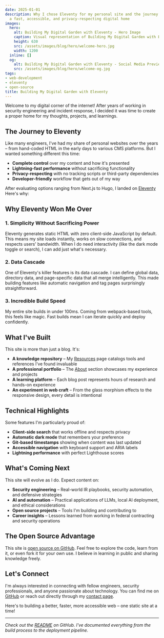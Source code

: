 ```yaml
---
date: 2025-01-01
description: Why I chose Eleventy for my personal site and the journey of building
  a fast, accessible, and privacy-respecting digital home
images:
  hero:
    alt: Building My Digital Garden with Eleventy - Hero Image
    caption: Visual representation of Building My Digital Garden with Eleventy
    height: 630
    src: /assets/images/blog/hero/welcome-hero.jpg
    width: 1200
  inline: []
  og:
    alt: Building My Digital Garden with Eleventy - Social Media Preview
    src: /assets/images/blog/hero/welcome-og.jpg
tags:
- web-development
- eleventy
- open-source
title: Building My Digital Garden with Eleventy
---
```


Welcome to my digital corner of the internet! After years of working in security engineering and incident response, I decided it was time to create a proper home for my thoughts, projects, and learnings.

## The Journey to Eleventy

Like many engineers, I've had my share of personal websites over the years – from hand-coded HTML in the early days to various CMS platforms. But I wanted something different this time:

- **Complete control** over my content and how it's presented
- **Lightning-fast performance** without sacrificing functionality
- **Privacy-respecting** with no tracking scripts or third-party dependencies
- **Developer-friendly** workflow that gets out of my way

After evaluating options ranging from Next.js to Hugo, I landed on [Eleventy](https://www.11ty.dev/) Here's why:

## Why Eleventy Won Me Over

### 1. Simplicity Without Sacrificing Power
Eleventy generates static HTML with zero client-side JavaScript by default. This means my site loads instantly, works on slow connections, and respects users' bandwidth. When I do need interactivity (like the dark mode toggle or search), I can add just what's necessary.

### 2. Data Cascade
One of Eleventy's killer features is its data cascade. I can define global data, directory data, and page-specific data that all merge intelligently. This made building features like automatic navigation and tag pages surprisingly straightforward.

### 3. Incredible Build Speed
My entire site builds in under 100ms. Coming from webpack-based tools, this feels like magic. Fast builds mean I can iterate quickly and deploy confidently.

## What I've Built

This site is more than just a blog. It's:

- **A knowledge repository** – My [Resources](/resources/) page catalogs tools and references I've found invaluable
- **A professional portfolio** – The [About](/about/) section showcases my experience and projects
- **A learning platform** – Each blog post represents hours of research and hands-on experience
- **An experiment in web craft** – From the glass morphism effects to the responsive design, every detail is intentional

## Technical Highlights

Some features I'm particularly proud of:

- **Client-side search** that works offline and respects privacy
- **Automatic dark mode** that remembers your preference
- **Git-based timestamps** showing when content was last updated
- **Accessible navigation** with keyboard support and ARIA labels
- **Lightning performance** with perfect Lighthouse scores

## What's Coming Next

This site will evolve as I do. Expect content on:

- **Security engineering** – Real-world IR playbooks, security automation, and defensive strategies
- **AI and automation** – Practical applications of LLMs, local AI deployment, and ethical considerations
- **Open source projects** – Tools I'm building and contributing to
- **Career insights** – Lessons learned from working in federal contracting and security operations

## The Open Source Advantage

This site is [open source on GitHub](https://github.com/williamzujkowski/williamzujkowski.github.io). Feel free to explore the code, learn from it, or even fork it for your own use. I believe in learning in public and sharing knowledge freely.


## Let's Connect

I'm always interested in connecting with fellow engineers, security professionals, and anyone passionate about technology. You can find me on [GitHub](https://github.com/williamzujkowski) or reach out directly through my [contact page](/about/#contact).

Here's to building a better, faster, more accessible web – one static site at a time!

---

*Check out the [README](https://github.com/williamzujkowski/williamzujkowski.github.io) on GitHub. I've documented everything from the build process to the deployment pipeline.*
